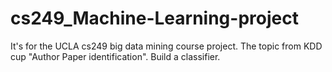 # cs249_Machine-Learning-project
It's for the UCLA cs249 big data mining course project.
The topic from KDD cup "Author Paper identification".
Build a classifier.
